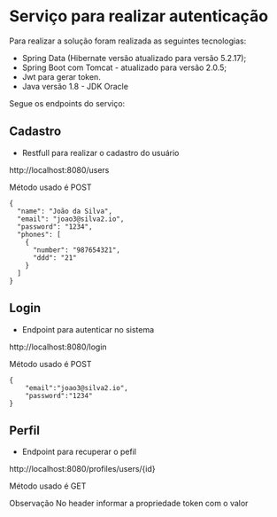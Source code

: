 # Serviço para realizar autenticação

Para realizar a solução foram realizada as seguintes tecnologias:

* Spring Data (Hibernate versão atualizado para versão 5.2.17);
* Spring Boot com Tomcat - atualizado para versão 2.0.5;
* Jwt para gerar token.
* Java versão 1.8 - JDK Oracle


Segue os endpoints do serviço:

## Cadastro

* Restfull para realizar o cadastro do usuário

http://localhost:8080/users

Método usado é POST

```
{
  "name": "João da Silva",
  "email": "joao3@silva2.io",
  "password": "1234",
  "phones": [
    {
      "number": "987654321",
      "ddd": "21"
    }
  ]
}
```
## Login

* Endpoint para autenticar no sistema

http://localhost:8080/login

Método usado é POST

```
{
    "email":"joao3@silva2.io",
    "password":"1234"
}
```

## Perfil

* Endpoint para recuperar o pefil

http://localhost:8080/profiles/users/{id}

Método usado é GET

Observação No header informar a propriedade token com o valor

